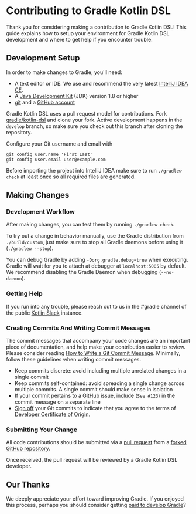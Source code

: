 # Contributing to Gradle Kotlin DSL
Thank you for considering making a contribution to Gradle Kotlin DSL! This guide explains how to setup your environment for Gradle Kotlin DSL development and where to get help if you encounter trouble.

## Development Setup
In order to make changes to Gradle, you'll need:

* A text editor or IDE. We use and recommend the very latest [IntelliJ IDEA CE](http://www.jetbrains.com/idea/).
* A [Java Development Kit](http://www.oracle.com/technetwork/java/javase/downloads/index.html) (JDK) version 1.8 or higher
* [git](https://git-scm.com/) and a [GitHub account](https://github.com/join)

Gradle Kotlin DSL uses a pull request model for contributions. Fork [gradle/kotlin-dsl](https://github.com/gradle/kotlin-dsl) and clone your fork. Active development happens in the `develop` branch, so make sure you check out this branch after cloning the repository. 

Configure your Git username and email with
```
git config user.name 'First Last'
git config user.email user@example.com
```

Before importing the project into IntelliJ IDEA make sure to run `./gradlew check` at least once so all required files are generated.

## Making Changes

### Development Workflow

After making changes, you can test them by running `./gradlew check`.

To try out a change in behavior manually, use the Gradle distribution from `./build/custom`, just make sure to stop all Gradle daemons before using it (`./gradlew --stop`).

You can debug Gradle by adding `-Dorg.gradle.debug=true` when executing. Gradle will wait for you to attach at debugger at `localhost:5005` by default. We recommend disabling the Gradle Daemon when debugging (`--no-daemon`).

### Getting Help

If you run into any trouble, please reach out to us in the #gradle channel of the public [Kotlin Slack](http://kotlinslackin.herokuapp.com/) instance.

### Creating Commits And Writing Commit Messages

The commit messages that accompany your code changes are an important piece of documentation, and help make your contribution easier to review.
Please consider reading [How to Write a Git Commit Message](http://chris.beams.io/posts/git-commit/). Minimally, follow these guidelines when writing commit messages.

* Keep commits discrete: avoid including multiple unrelated changes in a single commit
* Keep commits self-contained: avoid spreading a single change across multiple commits. A single commit should make sense in isolation
* If your commit pertains to a GitHub issue, include (`See #123`) in the commit message on a separate line
* [Sign off](https://git-scm.com/docs/git-commit#git-commit---signoff) your Git commits to indicate that you agree to the terms of [Developer Certificate of Origin](https://developercertificate.org/).

### Submitting Your Change

All code contributions should be submitted via a [pull request](https://help.github.com/articles/using-pull-requests) from a [forked GitHub repository](https://help.github.com/articles/fork-a-repo).

Once received, the pull request will be reviewed by a Gradle Kotlin DSL developer.

## Our Thanks
We deeply appreciate your effort toward improving Gradle. If you enjoyed this process, perhaps you should consider getting [paid to develop Gradle](https://gradle.com/careers)? 

